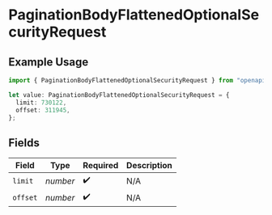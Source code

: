 # PaginationBodyFlattenedOptionalSecurityRequest

## Example Usage

```typescript
import { PaginationBodyFlattenedOptionalSecurityRequest } from "openapi/sdk/models/operations";

let value: PaginationBodyFlattenedOptionalSecurityRequest = {
  limit: 730122,
  offset: 311945,
};
```

## Fields

| Field              | Type               | Required           | Description        |
| ------------------ | ------------------ | ------------------ | ------------------ |
| `limit`            | *number*           | :heavy_check_mark: | N/A                |
| `offset`           | *number*           | :heavy_check_mark: | N/A                |